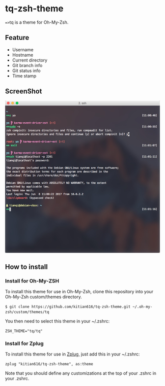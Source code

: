 # tq-zsh-theme

`=>`tq is a theme for Oh-My-Zsh.

## Feature

- Username
- Hostname
- Current directory
- Git branch info
- Git status info
- Time stamp

## ScreenShot

![Screenshot](https://raw.githubusercontent.com/kitian616/tq-zsh-theme/master/Screenshot%20.jpg)

## How to install

### Install for Oh-My-ZSH

To install this theme for use in Oh-My-Zsh, clone this repository into your Oh-My-Zsh custom/themes directory.

`$ git clone https://github.com/kitian616/tq-zsh-theme.git ~/.oh-my-zsh/custom/themes/tq`

You then need to select this theme in your ~/.zshrc:

`ZSH_THEME="tq/tq"`

### Install for Zplug

To install this theme for use in [Zplug](https://github.com/zplug/zplug), just add this in your ~/.zshrc:

`zplug "kitian616/tq-zsh-theme", as:theme`

Note that you should define any customizations at the top of your .zshrc in your .zshrc.

